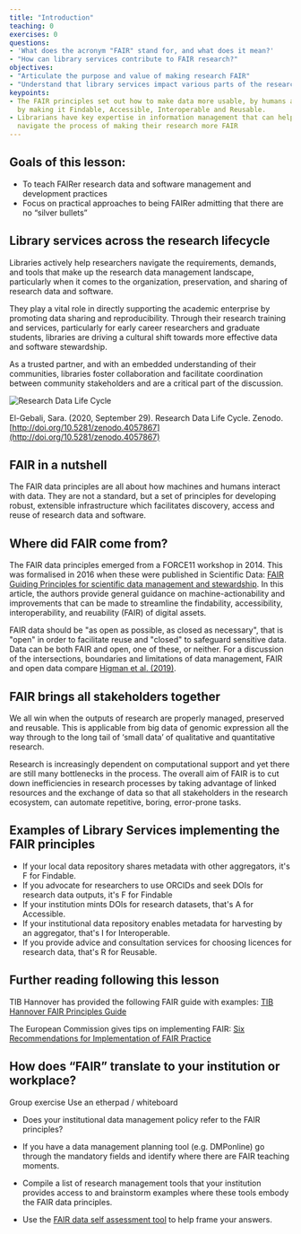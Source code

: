 ```yaml
---
title: "Introduction"
teaching: 0
exercises: 0
questions:
- 'What does the acronym "FAIR" stand for, and what does it mean?'
- "How can library services contribute to FAIR research?"
objectives:
- "Articulate the purpose and value of making research FAIR"
- "Understand that library services impact various parts of the research lifecycle"
keypoints:
- The FAIR principles set out how to make data more usable, by humans and machines,
  by making it Findable, Accessible, Interoperable and Reusable.
- Librarians have key expertise in information management that can help researchers
  navigate the process of making their research more FAIR
---
```


## Goals of this lesson:

- To teach FAIRer research data and software management and development practices
- Focus on practical approaches to being FAIRer admitting that there are no “silver bullets”

## Library services across the research lifecycle

Libraries actively help researchers navigate the requirements, demands, and tools that make up the research data management landscape, particularly when it comes to the organization, preservation, and sharing of research data and software. 

They play a vital role in directly supporting the academic enterprise by promoting data sharing and reproducibility. Through their research training and services, particularly for early career researchers and graduate students, libraries are driving a cultural shift towards more effective data and software stewardship. 

As a trusted partner, and with an embedded understanding of their communities, libraries foster collaboration and facilitate coordination between community stakeholders and are a critical part of the discussion. 

![Research Data Life Cycle](https://zenodo.org/record/4443097/files/Research%20Data%20Life%20Cycle%20v.1.png)

El-Gebali, Sara. (2020, September 29). Research Data Life Cycle. Zenodo. [http://doi.org/10.5281/zenodo.4057867](http://doi.org/10.5281/zenodo.4057867)

## FAIR in a nutshell

The FAIR data principles are all about how machines and humans interact with data. They are not a standard, but a set of principles for developing robust, extensible infrastructure which facilitates discovery, access and reuse of research data and software.

## Where did FAIR come from?

The FAIR data principles emerged from a FORCE11 workshop in 2014. This was formalised in 2016 when these were published in Scientific Data: [FAIR Guiding Principles for scientific data management and stewardship](https://doi.org/10.1038/sdata.2016.18). In this article, the authors provide general guidance on machine-actionability and improvements that can be made to streamline the findability, accessibility, interoperability, and reuability (FAIR) of digital assets.   

FAIR data should be "as open as possible, as closed as necessary", that is "open" in order to facilitate reuse and "closed" to safeguard sensitive data. Data can be both FAIR and open, one of these, or neither. For a discussion of the intersections, boundaries and limitations of data management, FAIR and open data compare [Higman et al. (2019)](https://doi.org/10.1629/uksg.468).

## FAIR brings all stakeholders together

We all win when the outputs of research are properly managed, preserved and reusable. This is applicable from big data of genomic expression all the way through to the long tail of ‘small data’ of qualitative and quantitative research. 

Research is increasingly dependent on computational support and yet there are still many bottlenecks in the process. The overall aim of FAIR is to cut down inefficiencies in research processes by taking advantage of linked resources and the exchange of data so that all stakeholders in the research ecosystem, can automate repetitive, boring, error-prone tasks.

## Examples of Library Services implementing the FAIR principles

  * If your local data repository shares metadata with other aggregators, it's F for Findable.
  * If you advocate for researchers to use ORCIDs and seek DOIs for research data outputs, it's F for Findable
  * If your institution mints DOIs for research datasets, that's A for Accessible.
  * If your institutional data repository enables metadata for harvesting by an aggregator, that's I for Interoperable.
  * If you provide advice and consultation services for choosing licences for research data, that's R for Reusable.

## Further reading following this lesson

TIB Hannover has provided the following FAIR guide with examples:
[TIB Hannover FAIR Principles Guide](https://blogs.tib.eu/wp/tib/2017/09/12/the-fair-data-principles-for-research-data) 

The European Commission gives tips on implementing FAIR: [Six Recommendations for Implementation of FAIR Practice](https://doi.org/10.2777/986252)

## How does “FAIR” translate to your institution or workplace?

Group exercise
Use an etherpad / whiteboard

* Does your institutional data management policy refer to the FAIR principles?

* If you have a data management planning tool (e.g. DMPonline) go through the mandatory fields and identify where there are FAIR teaching moments.

* Compile a list of research management tools that your institution provides access to and brainstorm examples where these tools embody the FAIR data principles.

* Use the [FAIR data self assessment tool](https://www.ands.org.au/working-with-data/fairdata/fair-data-self-assessment-tool) to help frame your answers.
